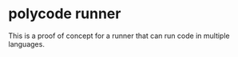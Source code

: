 # polycode runner

This is a proof of concept for a runner that can run code in multiple languages.
